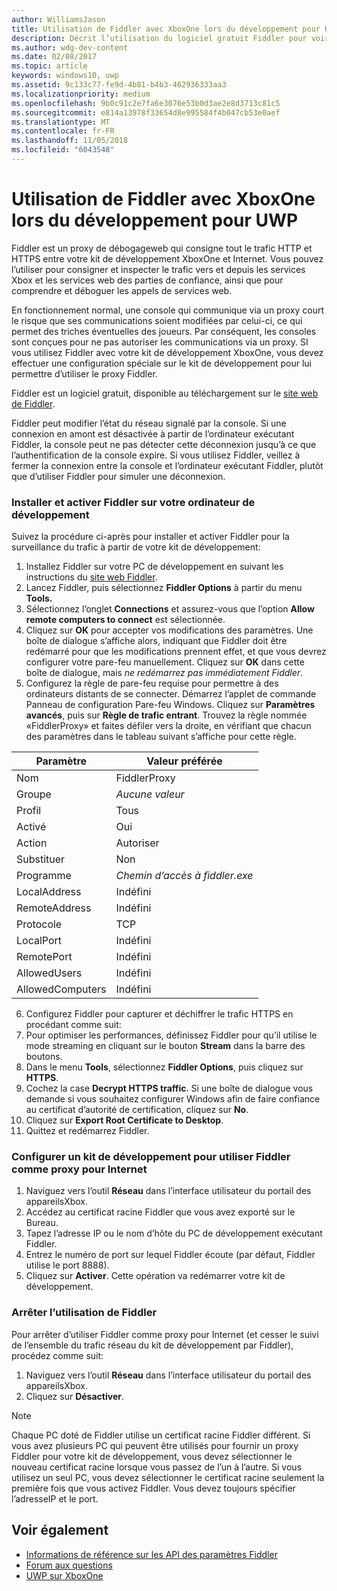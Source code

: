 ```yaml
---
author: WilliamsJason
title: Utilisation de Fiddler avec XboxOne lors du développement pour UWP
description: Décrit l’utilisation du logiciel gratuit Fiddler pour voir le trafic réseau sur un kit de développement XboxOne UWP.
ms.author: wdg-dev-content
ms.date: 02/08/2017
ms.topic: article
keywords: windows10, uwp
ms.assetid: 9c133c77-fe9d-4b81-b4b3-462936333aa3
ms.localizationpriority: medium
ms.openlocfilehash: 9b0c91c2e7fa6e3076e53b0d3ae2e8d3713c81c5
ms.sourcegitcommit: e814a13978f33654d8e995584f4b047cb53e0aef
ms.translationtype: MT
ms.contentlocale: fr-FR
ms.lasthandoff: 11/05/2018
ms.locfileid: "6043548"
---
```

# <a name="how-to-use-fiddler-with-xbox-one-when-developing-for-uwp"></a>Utilisation de Fiddler avec XboxOne lors du développement pour UWP

Fiddler est un proxy de débogageweb qui consigne tout le trafic HTTP et HTTPS entre votre kit de développement XboxOne et Internet. Vous pouvez l’utiliser pour consigner et inspecter le trafic vers et depuis les services Xbox et les services web des parties de confiance, ainsi que pour comprendre et déboguer les appels de services web. 

En fonctionnement normal, une console qui communique via un proxy court le risque que ses communications soient modifiées par celui-ci, ce qui permet des triches éventuelles des joueurs. Par conséquent, les consoles sont conçues pour ne pas autoriser les communications via un proxy. SI vous utilisez Fiddler avec votre kit de développement XboxOne, vous devez effectuer une configuration spéciale sur le kit de développement pour lui permettre d’utiliser le proxy Fiddler. 

Fiddler est un logiciel gratuit, disponible au téléchargement sur le [site web de Fiddler](http://www.fiddler2.com/fiddler2/). 

Fiddler peut modifier l’état du réseau signalé par la console. Si une connexion en amont est désactivée à partir de l’ordinateur exécutant Fiddler, la console peut ne pas détecter cette déconnexion jusqu’à ce que l’authentification de la console expire. Si vous utilisez Fiddler, veillez à fermer la connexion entre la console et l’ordinateur exécutant Fiddler, plutôt que d’utiliser Fiddler pour simuler une déconnexion.

### <a name="to-install-and-enable-fiddler-on-your-development-pc"></a>Installer et activer Fiddler sur votre ordinateur de développement
Suivez la procédure ci-après pour installer et activer Fiddler pour la surveillance du trafic à partir de votre kit de développement:

1. Installez Fiddler sur votre PC de développement en suivant les instructions du [site web Fiddler](http://www.fiddler2.com/fiddler2/). 
2. Lancez Fiddler, puis sélectionnez **Fiddler Options** à partir du menu **Tools.** 
3. Sélectionnez l’onglet **Connections** et assurez-vous que l’option **Allow remote computers to connect** est sélectionnée. 
4. Cliquez sur **OK** pour accepter vos modifications des paramètres. Une boîte de dialogue s’affiche alors, indiquant que Fiddler doit être redémarré pour que les modifications prennent effet, et que vous devrez configurer votre pare-feu manuellement. Cliquez sur **OK** dans cette boîte de dialogue, mais *ne redémarrez pas immédiatement Fiddler*.
5. Configurez la règle de pare-feu requise pour permettre à des ordinateurs distants de se connecter. Démarrez l’applet de commande Panneau de configuration Pare-feu Windows. Cliquez sur **Paramètres avancés**, puis sur **Règle de trafic entrant**. Trouvez la règle nommée «FiddlerProxy» et faites défiler vers la droite, en vérifiant que chacun des paramètres dans le tableau suivant s’affiche pour cette règle.
  
  | Paramètre           | Valeur préférée                |
  | ----              | ----                           |
  | Nom              | FiddlerProxy                   |
  | Groupe             | *Aucune valeur* |
  | Profil           | Tous                            |
  | Activé           | Oui                            |
  | Action            | Autoriser                          |
  | Substituer          | Non                             |
  | Programme           | *Chemin d’accès à fiddler.exe*          |
  | LocalAddress      | Indéfini                            |
  | RemoteAddress     | Indéfini                            |
  | Protocole          | TCP                            |
  | LocalPort         | Indéfini                            |
  | RemotePort        | Indéfini                            |
  | AllowedUsers      | Indéfini                            |
  | AllowedComputers  | Indéfini                            |


6. Configurez Fiddler pour capturer et déchiffrer le trafic HTTPS en procédant comme suit:
  1. Pour optimiser les performances, définissez Fiddler pour qu’il utilise le mode streaming en cliquant sur le bouton **Stream** dans la barre des boutons.
  2. Dans le menu **Tools**, sélectionnez **Fiddler Options**, puis cliquez sur **HTTPS**.
  3. Cochez la case **Decrypt HTTPS traffic**. Si une boîte de dialogue vous demande si vous souhaitez configurer Windows afin de faire confiance au certificat d’autorité de certification, cliquez sur **No**.
  4. Cliquez sur **Export Root Certificate to Desktop**.
7. Quittez et redémarrez Fiddler.

### <a name="to-configure-a-dev-kit-to-use-fiddler-as-its-proxy-to-the-internet"></a>Configurer un kit de développement pour utiliser Fiddler comme proxy pour Internet

1. Naviguez vers l’outil **Réseau** dans l’interface utilisateur du portail des appareilsXbox.
2. Accédez au certificat racine Fiddler que vous avez exporté sur le Bureau. 
3. Tapez l’adresse IP ou le nom d’hôte du PC de développement exécutant Fiddler.
4. Entrez le numéro de port sur lequel Fiddler écoute (par défaut, Fiddler utilise le port 8888). 
5. Cliquez sur **Activer**. Cette opération va redémarrer votre kit de développement.

### <a name="to-stop-using-fiddler"></a>Arrêter l’utilisation de Fiddler
Pour arrêter d’utiliser Fiddler comme proxy pour Internet (et cesser le suivi de l’ensemble du trafic réseau du kit de développement par Fiddler), procédez comme suit:

1. Naviguez vers l’outil **Réseau** dans l’interface utilisateur du portail des appareilsXbox.
2. Cliquez sur **Désactiver**.

> [!NOTE]
> Chaque PC doté de Fiddler utilise un certificat racine Fiddler différent. Si vous avez plusieurs PC qui peuvent être utilisés pour fournir un proxy Fiddler pour votre kit de développement, vous devez sélectionner le nouveau certificat racine lorsque vous passez de l’un à l’autre. Si vous utilisez un seul PC, vous devez sélectionner le certificat racine seulement la première fois que vous activez Fiddler. Vous devez toujours spécifier l’adresseIP et le port.

## <a name="see-also"></a>Voir également
- [Informations de référence sur les API des paramètres Fiddler](wdp-fiddler-api.md)
- [Forum aux questions](frequently-asked-questions.md)
- [UWP sur XboxOne](index.md)



